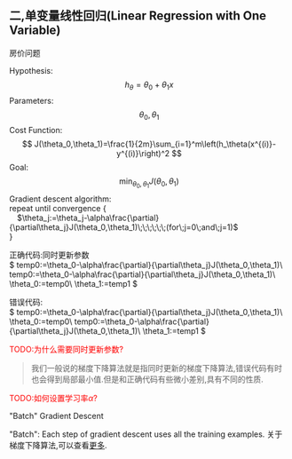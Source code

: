 ## 二,单变量线性回归(Linear Regression with One Variable)

房价问题

Hypothesis:
$$
    h_\theta=\theta_0+\theta_1x
$$
Parameters:
$$
    \theta_0,\theta_1
$$
Cost Function:
$$
    J(\theta_0,\theta_1)=\frac{1}{2m}\sum_{i=1}^m\left(h_\theta(x^{(i)}-y^{(i)}\right)^2
$$
Goal:
$$
    \min_{\theta_0,\theta_1}J(\theta_0,\theta_1)
$$
Gradient descent algorithm:  
repeat until convergence {  
&ensp;&ensp;$\theta_j:=\theta_j-\alpha\frac{\partial}{\partial\theta_j}J(\theta_0,\theta_1)\;\;\;\;\;\;(for\;j=0\;and\;j=1)$  
}

正确代码:同时更新参数  
$
    temp0:=\theta_0-\alpha\frac{\partial}{\partial\theta_j}J(\theta_0,\theta_1)\\
    temp0:=\theta_0-\alpha\frac{\partial}{\partial\theta_j}J(\theta_0,\theta_1)\\
    \theta_0:=temp0\\
    \theta_1:=temp1
$

错误代码:  
$
    temp0:=\theta_0-\alpha\frac{\partial}{\partial\theta_j}J(\theta_0,\theta_1)\\
    \theta_0:=temp0\\
    temp0:=\theta_0-\alpha\frac{\partial}{\partial\theta_j}J(\theta_0,\theta_1)\\
    \theta_1:=temp1
$

<font class="todo" color="red">TODO:为什么需要同时更新参数?</font>   
>我们一般说的梯度下降算法就是指同时更新的梯度下降算法,错误代码有时也会得到局部最小值.但是和正确代码有些微小差别,具有不同的性质.

<font class="todo" color="red">TODO:如何设置学习率$\alpha$?</font>

"Batch" Gradient Descent

"Batch": Each step of gradient descent uses all the training examples.
关于梯度下降算法,可以查看[更多](../../3.机器学习自我总结/梯度下降算法.md).